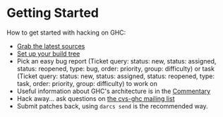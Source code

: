# Getting Started


How to get started with hacking on GHC:

- [Grab the latest sources](building/getting-the-sources)
- [Set up your build tree](building/hacking)
- Pick an easy bug report (Ticket query: status: new, status: assigned, status: reopened, type: bug, order: priority, group: difficulty) or task (Ticket query: status: new, status: assigned, status: reopened, type: task, order: priority, group: difficulty) to work on
- Useful information about GHC's architecture is in the [Commentary](commentary)
- Hack away... ask questions on [ the cvs-ghc mailing list](http://haskell.org/mailman/listinfo/cvs-ghc)
- Submit patches back, using `darcs send` is the recommended way.
